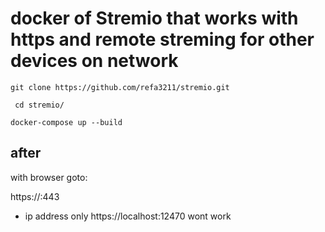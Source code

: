 # docker of Stremio that works with https and remote streming for other devices on network 

```
git clone https://github.com/refa3211/stremio.git
```
```
 cd stremio/
```
```
docker-compose up --build
```

## after

with browser goto:

https://<your IP address>:443

* ip address only
https://localhost:12470
wont work

